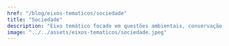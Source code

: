 ```yaml
---
href: "/blog/eixos-tematicos/sociedade"
title: "Sociedade"
description: "Eixo temático focado em questões ambientais, conservação da natureza e práticas sustentáveis."
image: "../../assets/eixos-tematicos/sociedade.jpeg"
---
```


